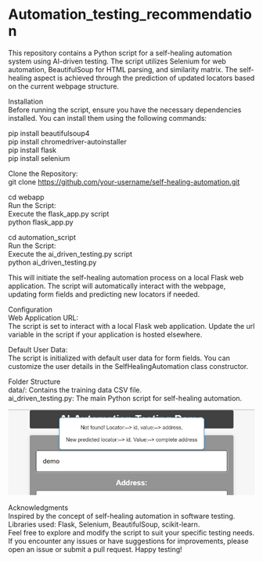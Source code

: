 # Automation_testing_recommendation

<p class="has-line-data" data-line-start="0" data-line-end="1">This repository contains a Python script for a self-healing automation system using AI-driven testing. The script utilizes Selenium for web automation, BeautifulSoup for HTML parsing, and similarity matrix. The self-healing aspect is achieved through the prediction of updated locators based on the current webpage structure.</p>
<p class="has-line-data" data-line-start="2" data-line-end="4">Installation<br>
Before running the script, ensure you have the necessary dependencies installed. You can install them using the following commands:</p>
<p class="has-line-data" data-line-start="5" data-line-end="9">pip install beautifulsoup4<br>
pip install chromedriver-autoinstaller<br>
pip install flask<br>
pip install selenium</p>
<p class="has-line-data" data-line-start="10" data-line-end="12">Clone the Repository:<br>
git clone <a href="https://github.com/your-username/self-healing-automation.git">https://github.com/your-username/self-healing-automation.git</a></p>
<p class="has-line-data" data-line-start="13" data-line-end="17">cd webapp<br>
Run the Script:<br>
Execute the flask_app.py script<br>
python flask_app.py</p>
<p class="has-line-data" data-line-start="18" data-line-end="22">cd automation_script<br>
Run the Script:<br>
Execute the ai_driven_testing.py script<br>
python ai_driven_testing.py</p>
<p class="has-line-data" data-line-start="23" data-line-end="24">This will initiate the self-healing automation process on a local Flask web application. The script will automatically interact with the webpage, updating form fields and predicting new locators if needed.</p>
<p class="has-line-data" data-line-start="25" data-line-end="28">Configuration<br>
Web Application URL:<br>
The script is set to interact with a local Flask web application. Update the url variable in the script if your application is hosted elsewhere.</p>
<p class="has-line-data" data-line-start="29" data-line-end="31">Default User Data:<br>
The script is initialized with default user data for form fields. You can customize the user details in the SelfHealingAutomation class constructor.</p>
<p class="has-line-data" data-line-start="32" data-line-end="35">Folder Structure<br>
data/: Contains the training data CSV file.<br>
ai_driven_testing.py: The main Python script for self-healing automation.</p>
<p class="has-line-data" data-line-start="36" data-line-end="37"><img src="results/automation_test.jpeg" alt="result"></p>
<p class="has-line-data" data-line-start="38" data-line-end="42">Acknowledgments<br>
Inspired by the concept of self-healing automation in software testing.<br>
Libraries used: Flask, Selenium, BeautifulSoup, scikit-learn.<br>
Feel free to explore and modify the script to suit your specific testing needs. If you encounter any issues or have suggestions for improvements, please open an issue or submit a pull request. Happy testing!</p>
